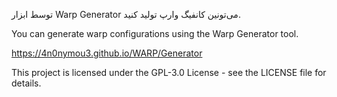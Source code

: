 توسط ابزار Warp Generator می‌تونین کانفیگ وارپ تولید کنید.

You can generate warp configurations using the Warp Generator tool.

https://4n0nymou3.github.io/WARP/Generator

This project is licensed under the GPL-3.0 License - see the LICENSE file for details.